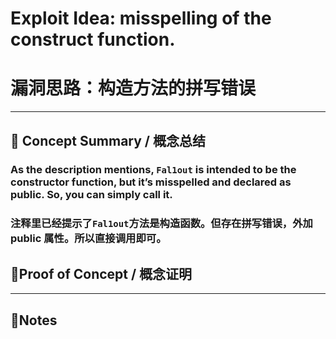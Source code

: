 # Exploit Idea: misspelling of the construct function.

# 漏洞思路：构造方法的拼写错误

---

## 🧠 Concept Summary / 概念总结

### As the description mentions, `Fal1out` is intended to be the constructor function, but it’s misspelled and declared as public. So, you can simply call it.

### 注释里已经提示了`Fal1out`方法是构造函数。但存在拼写错误，外加 public 属性。所以直接调用即可。

## 🔬Proof of Concept / 概念证明

---

## 📝Notes
